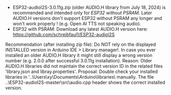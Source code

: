 - ESP32-audioI2S-3.0.11g.zip (older AUDIO.H library from July 18, 2024) is recommended and intended only for _ESP32 without PSRAM_. Later AUDIO.H versions don't support ESP32 without PSRAM any longer and won't work properly ! (e.g. Open AI TTS not speaking audio). 
- ESP32 with PSRAM: Download any latest AUDIO.H version here: https://github.com/schreibfaul1/ESP32-audioI2S 

Recommendation (after installing zip file):
Do NOT rely on the displayed INSTALLED version in Arduino IDE > Library manager!. In case you ever installed an older AUDIO.H library it might still display a wrong version number (e.g. 2.0.0 after successful 3.0.11g installation). Reason: Older AUDIO.H libraries did not maintain the correct version ID in the related files 'library.json and libray.properties'. Proposal: Double check your installed libraries in '..\Users\xy\Documents\Arduino\libraries\ manually. The file ..\ESP32-audioI2S-master\src\audio.cpp header shows the correct installed version.
